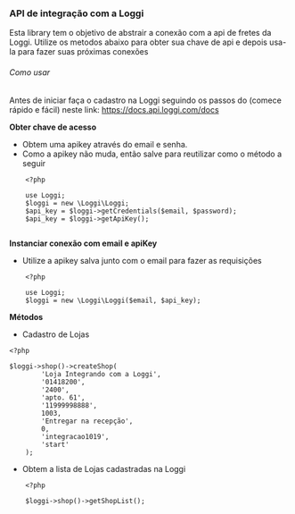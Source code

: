 ### API de integração com a Loggi

Esta library tem o objetivo de abstrair a conexão com a api de fretes da Loggi.
Utilize os metodos abaixo para obter sua chave de api e depois usa-la para fazer suas próximas conexões

###### Como usar

Antes de iniciar faça o cadastro na Loggi seguindo os passos do (comece rápido e fácil) neste link:
https://docs.api.loggi.com/docs

__Obter chave de acesso__
- Obtem uma apikey através do email e senha.
- Como a apikey não muda, então salve para reutilizar como o método a seguir

````
    <?php
    
    use Loggi;
    $loggi = new \Loggi\Loggi; 
    $api_key = $loggi->getCredentials($email, $password); 
    $api_key = $loggi->getApiKey(); 
    
````

__Instanciar conexão com email e apiKey__ 
- Utilize a apikey salva junto com o email para fazer as requisições    
    
````    
    <?php
     
    use Loggi;
    $loggi = new \Loggi\Loggi($email, $api_key);
````
 
__Métodos__
- Cadastro de Lojas
  
````
<?php
  
$loggi->shop()->createShop(
        'Loja Integrando com a Loggi',
        '01418200',
        '2400',
        'apto. 61',
        '11999998888',
        1003,
        'Entregar na recepção',
        0,
        'integracao1019',
        'start'
    );  
````
         
- Obtem a lista de Lojas cadastradas na Loggi

````
    <?php
    
    $loggi->shop()->getShopList();
````
    
        